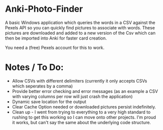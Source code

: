 # Anki-Photo-Finder
A basic Windows application which queries the words in a CSV against the Pexels API so you can quickly find pictures to associate with words. These pictures are downloaded and added to a new version of the Csv which can then be imported into Anki for faster card creation.

You need a (free) Pexels account for this to work.

# Notes / To Do:
- Allow CSVs with different delimiters (currently it only accepts CSVs which seperates by a comma)
- Provide better error checking and error messages (as an example a CSV with varying columns per row will just crash the application)
- Dynamic save location for the output
- Clear Cache Option needed or downloaded pictures persist indefinitely.
- Clean up - I went from trying to everything to a very high standard to rushing to get this working so I can move onto other projects. I'm proud it works, but can't say the same about the underlying code structure.
